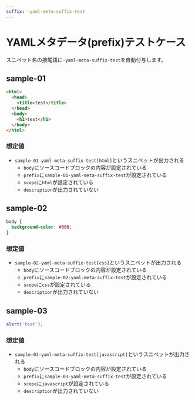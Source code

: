```yaml
---
suffix: -yaml-meta-suffix-test
---
```

YAMLメタデータ(prefix)テストケース
=====================

スニペット名の接尾語に`-yaml-meta-suffix-test`を自動付与します。

sample-01
---------------------

```html
<html>
  <head>
    <title>test</title>
  </head>
  <body>
    <h1>test</h1>
  </body>
</html>
```

### 想定値

* `sample-01-yaml-meta-suffix-test[html]`というスニペットが出力される
    * `body`にソースコードブロックの内容が設定されている
    * `prefix`に`sample-01-yaml-meta-suffix-test`が設定されている
    * `scope`に`html`が設定されている
    * `description`が出力されていない

sample-02
---------------------

```css
body {
  background-color: #000;
}
```

### 想定値

* `sample-02-yaml-meta-suffix-test[css]`というスニペットが出力される
    * `body`にソースコードブロックの内容が設定されている
    * `prefix`に`sample-02-yaml-meta-suffix-test`が設定されている
    * `scope`に`css`が設定されている
    * `description`が出力されていない

sample-03
---------------------

```js
alert('test');
```

### 想定値

* `sample-03-yaml-meta-suffix-test[javascript]`というスニペットが出力される
    * `body`にソースコードブロックの内容が設定されている
    * `prefix`に`sample-03-yaml-meta-suffix-test`が設定されている
    * `scope`に`javascript`が設定されている
    * `description`が出力されていない
